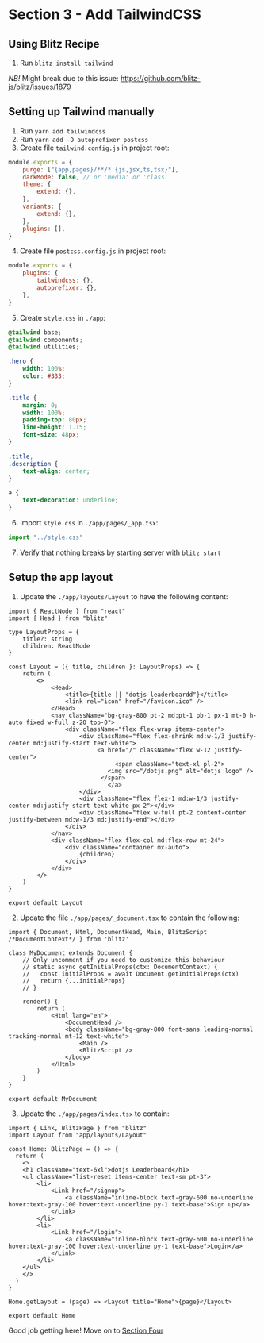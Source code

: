 # Section 3 - Add TailwindCSS
## Using Blitz Recipe
1) Run `blitz install tailwind`

*NB!* Might break due to this issue: https://github.com/blitz-js/blitz/issues/1879

## Setting up Tailwind manually
1) Run `yarn add tailwindcss`
2) Run `yarn add -D autoprefixer postcss`
3) Create file `tailwind.config.js` in project root:
```js
module.exports = {
	purge: ["{app,pages}/**/*.{js,jsx,ts,tsx}"],
	darkMode: false, // or 'media' or 'class'
	theme: {
		extend: {},
	},
	variants: {
		extend: {},
	},
	plugins: [],
}
```
4) Create file `postcss.config.js` in project root:
```js
module.exports = {
	plugins: {
		tailwindcss: {},
		autoprefixer: {},
	},
}
```
5) Create `style.css` in `./app`:
```css
@tailwind base;
@tailwind components;
@tailwind utilities;

.hero {
	width: 100%;
	color: #333;
}

.title {
	margin: 0;
	width: 100%;
	padding-top: 80px;
	line-height: 1.15;
	font-size: 48px;
}

.title,
.description {
	text-align: center;
}

a {
	text-decoration: underline;
}
```
6) Import `style.css` in `./app/pages/_app.tsx`:
```ts
import "../style.css"
```
7) Verify that nothing breaks by starting server with `blitz start`

## Setup the app layout
1) Update the `./app/layouts/Layout` to have the following content:
```tsx
import { ReactNode } from "react"
import { Head } from "blitz"

type LayoutProps = {
	title?: string
	children: ReactNode
}

const Layout = ({ title, children }: LayoutProps) => {
	return (
		<>
			<Head>
				<title>{title || "dotjs-leaderboardd"}</title>
				<link rel="icon" href="/favicon.ico" />
			</Head>
			<nav className="bg-gray-800 pt-2 md:pt-1 pb-1 px-1 mt-0 h-auto fixed w-full z-20 top-0">
				<div className="flex flex-wrap items-center">
					<div className="flex flex-shrink md:w-1/3 justify-center md:justify-start text-white">
						 <a href="/" className="flex w-12 justify-center">
						      <span className="text-xl pl-2">
							<img src="/dotjs.png" alt="dotjs logo" />
						  </span>
					    	</a>
					</div>
					<div className="flex flex-1 md:w-1/3 justify-center md:justify-start text-white px-2"></div>
					<div className="flex w-full pt-2 content-center justify-between md:w-1/3 md:justify-end"></div>
				</div>
			</nav>
			<div className="flex flex-col md:flex-row mt-24">
				<div className="container mx-auto">
					{children}
				</div>
			</div>
		</>
	)
}

export default Layout
```
2) Update the file `./app/pages/_document.tsx` to contain the following:
```tsx
import { Document, Html, DocumentHead, Main, BlitzScript /*DocumentContext*/ } from 'blitz'

class MyDocument extends Document {
	// Only uncomment if you need to customize this behaviour
	// static async getInitialProps(ctx: DocumentContext) {
	//   const initialProps = await Document.getInitialProps(ctx)
	//   return {...initialProps}
	// }

	render() {
		return (
			<Html lang="en">
				<DocumentHead />
				<body className="bg-gray-800 font-sans leading-normal tracking-normal mt-12 text-white">
					<Main />
					<BlitzScript />
				</body>
			</Html>
		)
	}
}

export default MyDocument

```
3) Update the `./app/pages/index.tsx` to contain: 
```tsx
import { Link, BlitzPage } from "blitz"
import Layout from "app/layouts/Layout"

const Home: BlitzPage = () => {
  return (
    <>
	<h1 className="text-6xl">dotjs Leaderboard</h1>
	<ul className="list-reset items-center text-sm pt-3">
		<li>
			<Link href="/signup">
				<a className="inline-block text-gray-600 no-underline hover:text-gray-100 hover:text-underline py-1 text-base">Sign up</a>
			</Link>
		</li>
		<li>
			<Link href="/login">
				<a className="inline-block text-gray-600 no-underline hover:text-gray-100 hover:text-underline py-1 text-base">Login</a>
			</Link>
		</li>
	</ul>
    </>
  )
}

Home.getLayout = (page) => <Layout title="Home">{page}</Layout>

export default Home
```
Good job getting here! Move on to [Section Four](../four)
